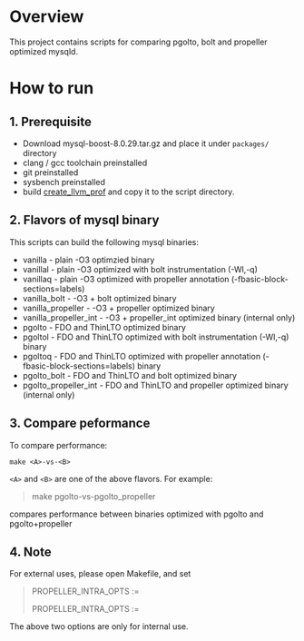 # Overview
This project contains scripts for comparing pgolto, bolt and propeller optimized mysqld.

# How to run
## 1. Prerequisite

- Download mysql-boost-8.0.29.tar.gz and place it under ```packages/``` directory
- clang / gcc toolchain preinstalled 
- git preinstalled
- sysbench preinstalled
- build [create_llvm_prof](https://github.com/google/autofdo) and copy it to the script directory.

## 2. Flavors of mysql binary
This scripts can build the following mysql binaries:
- vanilla - plain -O3 optimzied binary 
- vanillal - plain -O3 optimized with bolt instrumentation (-Wl,-q)
- vanillaq - plain -O3 optimized with propeller annotation (-fbasic-block-sections=labels)
- vanilla_bolt - -O3 + bolt optimized binary
- vanilla_propeller - -O3 + propeller optimized binary
- vanilla_propeller_int - -O3 + propeller_int optimized binary (internal only)
- pgolto - FDO and ThinLTO optimized binary
- pgoltol - FDO and ThinLTO optimized with bolt instrumentation (-Wl,-q) binary
- pgoltoq - FDO and ThinLTO optimized with propeller annotation (-fbasic-block-sections=labels) binary
- pgolto_bolt - FDO and ThinLTO and bolt optimized binary
- pgolto_propeller_int - FDO and ThinLTO and propeller optimized binary (internal only)

## 3. Compare peformance

To compare performance:

```make <A>-vs-<B>```

```<A>``` and ```<B>``` are one of the above flavors. For example:

> make pgolto-vs-pgolto_propeller

compares performance between binaries optimized with pgolto and pgolto+propeller

## 4. Note
For external uses, please open Makefile, and set


>PROPELLER_INTRA_OPTS :=
>
>PROPELLER_INTRA_OPTS :=

The above two options are only for internal use.
